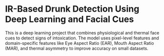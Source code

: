 # IR-Based Drunk Detection Using Deep Learning and Facial Cues
This is a deep learning project that combines physiological and thermal face cues to detect signs of intoxication. The model uses pixel-level features and domain-specific features like Eye Aspect Ratio (EAR), Mouth Aspect Ratio (MAR), and thermal asymmetry to improve accuracy on small datasets.
